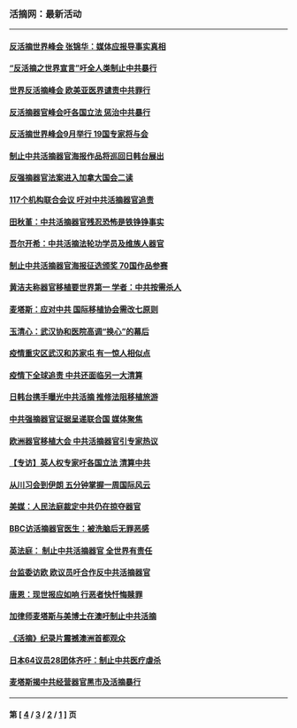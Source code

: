 ### 活摘网：最新活动
---
#### [反活摘世界峰会 张锦华：媒体应报导事实真相](../../pages/nf5883/n13278502.md?10180430) 
#### [“反活摘之世界宣言”吁全人类制止中共暴行](../../pages/nf5883/n13259730.md?10180430) 
#### [世界反活摘峰会 欧美亚医界谴责中共罪行](../../pages/nf5883/n13253550.md?10180430) 
#### [反活摘器官峰会吁各国立法 惩治中共暴行](../../pages/nf5883/n13245052.md?10180430) 
#### [反活摘世界峰会9月举行 19国专家将与会](../../pages/nf5883/n13201492.md?10180430) 
#### [制止中共活摘器官海报作品将巡回日韩台展出](../../pages/nf5883/n13177791.md?10180430) 
#### [反强摘器官法案进入加拿大国会二读](../../pages/nf5883/n13033450.md?10180430) 
#### [117个机构联合会议 吁对中共活摘器官追责](../../pages/nf5883/n12775087.md?10180430) 
#### [田秋堇：中共活摘器官残忍恐怖是铁铮铮事实](../../pages/nf5883/n12702148.md?10180430) 
#### [吾尔开希：中共活摘法轮功学员及维族人器官](../../pages/nf5883/n12693197.md?10180430) 
#### [制止中共活摘器官海报征选颁奖 70国作品参赛](../../pages/nf5883/n12692050.md?10180430) 
#### [黄洁夫称器官移植要世界第一 学者：中共按需杀人](../../pages/nf5883/n12572329.md?10180430) 
#### [麦塔斯：应对中共 国际移植协会需改七原则](../../pages/nf5883/n12514711.md?10180430) 
#### [玉清心：武汉协和医院高调“换心”的幕后](../../pages/nf5883/n12298730.md?10180430) 
#### [疫情重灾区武汉和苏家屯 有一惊人相似点](../../pages/nf5883/n12150824.md?10180430) 
#### [疫情下全球追责 中共还面临另一大清算](../../pages/nf5883/n12070397.md?10180430) 
#### [日韩台携手曝光中共活摘 推修法阻移植旅游](../../pages/nf5883/n11712046.md?10180430) 
#### [中共强摘器官证据呈递联合国 媒体聚焦](../../pages/nf5883/n11546426.md?10180430) 
#### [欧洲器官移植大会 中共活摘器官引专家热议](../../pages/nf5883/n11539095.md?10180430) 
#### [【专访】英人权专家吁各国立法 清算中共](../../pages/nf5883/n11367315.md?10180430) 
#### [从川习会到伊朗 五分钟掌握一周国际风云](../../pages/nf5883/n11338520.md?10180430) 
#### [美媒：人民法庭裁定中共仍在掠夺器官](../../pages/nf5883/n11334897.md?10180430) 
#### [BBC访活摘器官医生：被洗脑后无罪恶感](../../pages/nf5883/n11335935.md?10180430) 
#### [英法庭： 制止中共活摘器官 全世界有责任](../../pages/nf5883/n11330691.md?10180430) 
#### [台监委访欧 欧议员吁合作反中共活摘器官](../../pages/nf5883/n11109190.md?10180430) 
#### [唐恩：现世报应如响 行恶者快忏悔赎罪](../../pages/nf5883/n11104016.md?10180430) 
#### [加律师麦塔斯与美博士在澳吁制止中共活摘](../../pages/nf5883/n10724764.md?10180430) 
#### [《活摘》纪录片震撼澳洲首都观众](../../pages/nf5883/n10722747.md?10180430) 
#### [日本64议员28团体齐吁：制止中共医疗虐杀](../../pages/nf5883/n10587757.md?10180430) 
#### [麦塔斯揭中共经营器官黑市及活摘暴行](../../pages/nf5883/n10442407.md?10180430) 

---
#### 第 [ [4](./4.md?10180430) / [3](./3.md?10180430) / [2](./2.md?10180430) / [1](./1.md?10180430) ] 页

